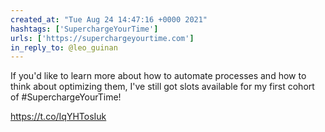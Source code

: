 ```yaml
---
created_at: "Tue Aug 24 14:47:16 +0000 2021"
hashtags: ['SuperchargeYourTime']
urls: ['https://superchargeyourtime.com']
in_reply_to: @leo_guinan
---
```


If you'd like to learn more about how to automate processes and how to think about optimizing them, I've still got slots available for my first cohort of #SuperchargeYourTime!

https://t.co/IqYHTosIuk